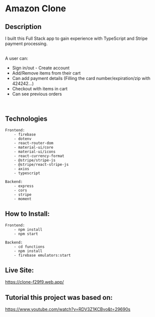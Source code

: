 # Amazon Clone


## Description
I built this Full Stack app to gain experience with TypeScript and Stripe payment processing.

<br>
A user can:

* Sign in/out - Create account
* Add/Remove items from their cart
* Can add payment details (Filling the card number/expiration/zip with 424242...)
* Checkout with items in cart
* Can see previous orders
<br>

## Technologies
```
Frontend:
    - firebase
    - dotenv
    - react-router-dom
    - material-ui/core
    - material-ui/icons
    - react-currency-format
    - @stripe/stripe-js
    - @stripe/react-stripe-js
    - axios
    - typescript

Backend:
    - express
    - cors
    - stripe
    - moment
```

## How to Install:
```
Frontend:
    - npm install
    - npm start

Backend:
    - cd functions
    - npm install
    - firebase emulators:start

```

## Live Site:
https://clone-f29f9.web.app/

## Tutorial this project was based on:
https://www.youtube.com/watch?v=RDV3Z1KCBvo&t=29690s
